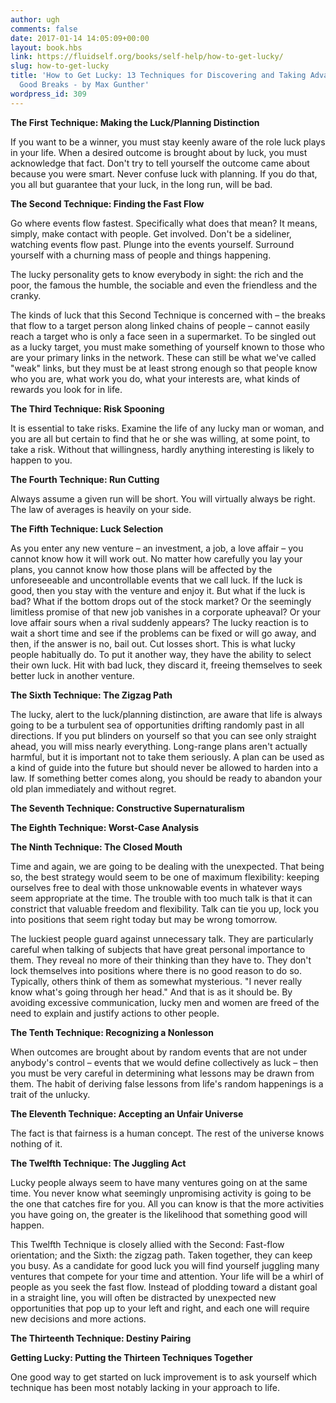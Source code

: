 ```yaml
---
author: ugh
comments: false
date: 2017-01-14 14:05:09+00:00
layout: book.hbs
link: https://fluidself.org/books/self-help/how-to-get-lucky/
slug: how-to-get-lucky
title: 'How to Get Lucky: 13 Techniques for Discovering and Taking Advantage of Life''s
  Good Breaks - by Max Gunther'
wordpress_id: 309
---
```


**The First Technique: Making the Luck/Planning Distinction**

If you want to be a winner, you must stay keenly aware of the role luck plays in your life. When a desired outcome is brought about by luck, you must acknowledge that fact. Don't try to tell yourself the outcome came about because you were smart. Never confuse luck with planning. If you do that, you all but guarantee that your luck, in the long run, will be bad.

**The Second Technique: Finding the Fast Flow**

Go where events flow fastest. Specifically what does that mean? It means, simply, make contact with people. Get involved. Don't be a sideliner, watching events flow past. Plunge into the events yourself. Surround yourself with a churning mass of people and things happening.

The lucky personality gets to know everybody in sight: the rich and the poor, the famous the humble, the sociable and even the friendless and the cranky.

The kinds of luck that this Second Technique is concerned with – the breaks that flow to a target person along linked chains of people – cannot easily reach a target who is only a face seen in a supermarket. To be singled out as a lucky target, you must make something of yourself known to those who are your primary links in the network. These can still be what we've called "weak" links, but they must be at least strong enough so that people know who you are, what work you do, what your interests are, what kinds of rewards you look for in life.

**The Third Technique: Risk Spooning**

It is essential to take risks. Examine the life of any lucky man or woman, and you are all but certain to find that he or she was willing, at some point, to take a risk. Without that willingness, hardly anything interesting is likely to happen to you.

**The Fourth Technique: Run Cutting**

Always assume a given run will be short. You will virtually always be right. The law of averages is heavily on your side.

**The Fifth Technique: Luck Selection**

As you enter any new venture – an investment, a job, a love affair – you cannot know how it will work out. No matter how carefully you lay your plans, you cannot know how those plans will be affected by the unforeseeable and uncontrollable events that we call luck. If the luck is good, then you stay with the venture and enjoy it. But what if the luck is bad? What if the bottom drops out of the stock market? Or the seemingly limitless promise of that new job vanishes in a corporate upheaval? Or your love affair sours when a rival suddenly appears? The lucky reaction is to wait a short time and see if the problems can be fixed or will go away, and then, if the answer is no, bail out. Cut losses short. This is what lucky people habitually do. To put it another way, they have the ability to select their own luck. Hit with bad luck, they discard it, freeing themselves to seek better luck in another venture.

**The Sixth Technique: The Zigzag Path**

The lucky, alert to the luck/planning distinction, are aware that life is always going to be a turbulent sea of opportunities drifting randomly past in all directions. If you put blinders on yourself so that you can see only straight ahead, you will miss nearly everything. Long-range plans aren't actually harmful, but it is important not to take them seriously. A plan can be used as a kind of guide into the future but should never be allowed to harden into a law. If something better comes along, you should be ready to abandon your old plan immediately and without regret.

**The Seventh Technique: Constructive Supernaturalism**

**The Eighth Technique: Worst-Case Analysis**

**The Ninth Technique: The Closed Mouth**

Time and again, we are going to be dealing with the unexpected. That being so, the best strategy would seem to be one of maximum flexibility: keeping ourselves free to deal with those unknowable events in whatever ways seem appropriate at the time. The trouble with too much talk is that it can constrict that valuable freedom and flexibility. Talk can tie you up, lock you into positions that seem right today but may be wrong tomorrow.

The luckiest people guard against unnecessary talk. They are particularly careful when talking of subjects that have great personal importance to them. They reveal no more of their thinking than they have to. They don't lock themselves into positions where there is no good reason to do so. Typically, others think of them as somewhat mysterious. "I never really know what's going through her head." And that is as it should be. By avoiding excessive communication, lucky men and women are freed of the need to explain and justify actions to other people.

**The Tenth Technique: Recognizing a Nonlesson**

When outcomes are brought about by random events that are not under anybody's control – events that we would define collectively as luck – then you must be very careful in determining what lessons may be drawn from them. The habit of deriving false lessons from life's random happenings is a trait of the unlucky.

**The Eleventh Technique: Accepting an Unfair Universe**

The fact is that fairness is a human concept. The rest of the universe knows nothing of it.

**The Twelfth Technique: The Juggling Act**

Lucky people always seem to have many ventures going on at the same time. You never know what seemingly unpromising activity is going to be the one that catches fire for you. All you can know is that the more activities you have going on, the greater is the likelihood that something good will happen.

This Twelfth Technique is closely allied with the Second: Fast-flow orientation; and the Sixth: the zigzag path. Taken together, they can keep you busy. As a candidate for good luck you will find yourself juggling many ventures that compete for your time and attention. Your life will be a whirl of people as you seek the fast flow. Instead of plodding toward a distant goal in a straight line, you will often be distracted by unexpected new opportunities that pop up to your left and right, and each one will require new decisions and more actions.

**The Thirteenth Technique: Destiny Pairing**

**Getting Lucky: Putting the Thirteen Techniques Together**

One good way to get started on luck improvement is to ask yourself which technique has been most notably lacking in your approach to life.
